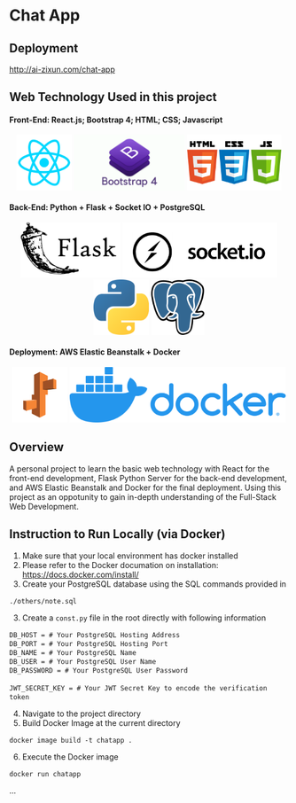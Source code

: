 # Chat App

## Deployment
http://ai-zixun.com/chat-app

## Web Technology Used in this project 

#### Front-End: React.js; Bootstrap 4; HTML; CSS; Javascript 
<p align="center">
  <img src="readme_img/icon-react.png" height="100" title="react">
  <img src="readme_img/icon-bootstrap-4.png" height="100" title="python">
  <img src="readme_img/icon-html-css-js.png" height="100" title="python">
</p>

#### Back-End: Python + Flask + Socket IO + PostgreSQL 
<p align="center">
  <img src="readme_img/icon-flask.png" height="100" title="flask">
  <img src="readme_img/icon-socket-io.png" height="100" title="flask">
  <img src="readme_img/icon-python.png" height="100" title="python">
  <img src="readme_img/icon-postgresql.png" height="100" title="python">
</p>

#### Deployment: AWS Elastic Beanstalk + Docker 
<p align="center">
  <img src="readme_img/icon-eb.png" height="100" title="eb">
  <img src="readme_img/icon-docker.png" height="100" title="docker">
</p>


## Overview 
A personal project to learn the basic web technology with React for the front-end development, Flask Python Server for the back-end development, and AWS Elastic Beanstalk and Docker for the final deployment. Using this project as an oppotunity to gain in-depth understanding of the Full-Stack Web Development.


## Instruction to Run Locally (via Docker)

1. Make sure that your local environment has docker installed 
 1. Please refer to the Docker documation on installation: https://docs.docker.com/install/ 
2. Create your PostgreSQL database using the SQL commands provided in 
```
./others/note.sql
```
3. Create a `const.py` file in the root directly with following information 
```
DB_HOST = # Your PostgreSQL Hosting Address
DB_PORT = # Your PostgreSQL Hosting Port 
DB_NAME = # Your PostgreSQL Name 
DB_USER = # Your PostgreSQL User Name  
DB_PASSWORD = # Your PostgreSQL User Password   

JWT_SECRET_KEY = # Your JWT Secret Key to encode the verification token   

```
4. Navigate to the project directory 
5. Build Docker Image at the current directory 
```
docker image build -t chatapp .
```
6. Execute the Docker image 
```
docker run chatapp
```
...



